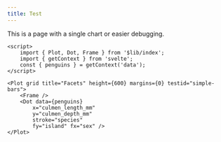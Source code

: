 ```yaml
---
title: Test
---
```


This is a page with a single chart or easier debugging.

```svelte live
<script>
    import { Plot, Dot, Frame } from '$lib/index';
    import { getContext } from 'svelte';
    const { penguins } = getContext('data');
</script>

<Plot grid title="Facets" height={600} margins={0} testid="simple-bars">
    <Frame />
    <Dot data={penguins} 
        x="culmen_length_mm" 
        y="culmen_depth_mm" 
        stroke="species"
        fy="island" fx="sex" />
</Plot>
```
